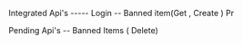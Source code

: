 Integrated Api's -----
Login --
Banned item(Get , Create )
Pr

Pending Api's --
Banned Items ( Delete)